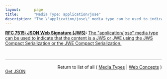 ```yaml
---
layout:      page
title:       "Media Type: application/jose"
description: "The \"application/jose\" media type can be used to indicate that the content is a JWS or JWE using the JWS Compact Serialization or the JWE Compact Serialization."
---
```


**[RFC 7515: JSON Web Signature (JWS)](/specs/IETF/RFC/7515 "JSON Web Signature (JWS) represents content secured with digital signatures or Message Authentication Codes (MACs) using JSON-based data structures. Cryptographic algorithms and identifiers for use with this specification are described in the separate JSON Web Algorithms (JWA) specification and an IANA registry defined by that specification. Related encryption capabilities are described in the separate JSON Web Encryption (JWE) specification."):** [The "application/jose" media type can be used to indicate that the content is a JWS or JWE using the JWS Compact Serialization or the JWE Compact Serialization.](http://tools.ietf.org/html/rfc7515#section-9.2 "Read documentation for Media Type &#34;application/jose&#34;")

<br/>
<hr/>

<p style="float : left"><a href="application/jose.json" title="Get JSON representing this particular Web Concept">Get JSON</a></p>
<p style="text-align: right">Return to list of all ( <a href="../media-types">Media Types</a> | <a href="../">Web Concepts</a> )</p>
